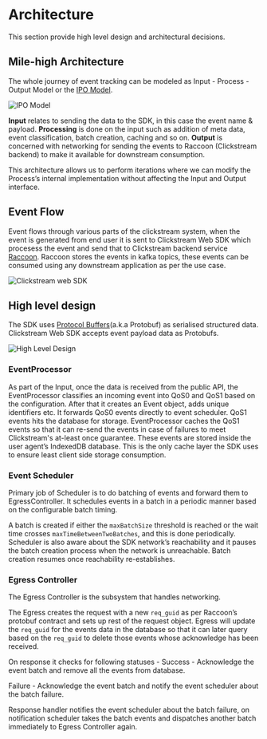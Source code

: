 # Architecture

This section provide high level design and architectural decisions.

## Mile-high Architecture

The whole journey of event tracking can be modeled as Input - Process - Output Model or the [IPO Model](https://en.wikipedia.org/wiki/IPO_model).

![IPO Model](https://user-images.githubusercontent.com/14230239/195529096-d1bd458a-1310-4c69-8cf5-06bb8706a2bc.png)

**Input** relates to sending the data to the SDK, in this case the event name & payload. **Processing** is done on the input such as addition of meta data, event classification, batch creation, caching and so on. **Output** is concerned with networking for sending the events to Raccoon (Clickstream backend) to make it available for downstream consumption.

This architecture allows us to perform iterations where we can modify the Process’s internal implementation without affecting the Input and Output interface.

## Event Flow

Event flows through various parts of the clickstream system, when the event is generated from end user it is sent to Clickstream Web SDK which procesess the event and send that to Clickstream backend service [Raccoon](https://odpf.github.io/raccoon/). Raccoon stores the events in kafka topics, these events can be consumed using any downstream application as per the use case.

![Clickstream web SDK](https://user-images.githubusercontent.com/14230239/195533334-ed8a662d-8524-41af-9b67-57b2761d0748.png)

## High level design

The SDK uses [Protocol Buffers](https://developers.google.com/protocol-buffers)(a.k.a Protobuf) as serialised structured data. Clickstream Web SDK accepts event payload data as Protobufs.

![High Level Design](https://user-images.githubusercontent.com/14230239/195533837-d22572e9-4102-4565-92b7-7d8c64f9cdd3.png)

### EventProcessor

As part of the Input, once the data is received from the public API, the EventProcessor classifies an incoming event into QoS0 and QoS1 based on the configuration. After that it creates an Event object, adds unique identifiers etc. It forwards QoS0 events directly to event scheduler. QoS1 events hits the database for storage. EventProcessor caches the QoS1 events so that it can re-send the events in case of failures to meet Clickstream's at-least once guarantee. These events are stored inside the user agent’s IndexedDB database. This is the only cache layer the SDK uses to ensure least client side storage consumption.

### Event Scheduler

Primary job of Scheduler is to do batching of events and forward them to EgressController. It schedules events in a batch in a periodic manner based on the configurable batch timing.

A batch is created if either the `maxBatchSize` threshold is reached or the wait time crosses `maxTimeBetweenTwoBatches`, and this is done periodically. Scheduler is also aware about the SDK network’s reachability and it pauses the batch creation process when the network is unreachable. Batch creation resumes once reachability re-establishes.

### Egress Controller

The Egress Controller is the subsystem that handles networking.

The Egress creates the request with a new `req_guid` as per Raccoon’s protobuf contract and sets up rest of the request object. Egress will update the `req_guid` for the events data in the database so that it can later query based on the `req_guid` to delete those events whose acknowledge has been received.

On response it checks for following statuses -
Success - Acknowledge the event batch and remove all the events from database.

Failure - Acknowledge the event batch and notify the event scheduler about the batch failure.

Response handler notifies the event scheduler about the batch failure, on notification scheduler takes the batch events and dispatches another batch immediately to Egress Controller again.
